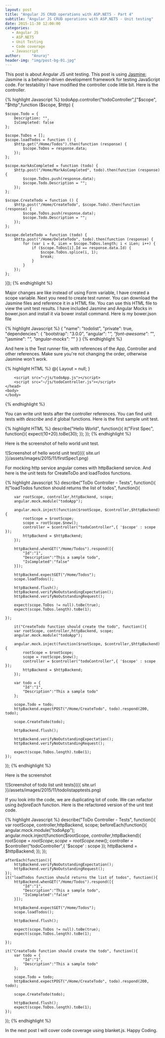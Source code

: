 ```yaml
---
layout: post
title: "Angular JS CRUD operations with ASP.NET5 - Part 4"
subtitle: "Angular JS CRUD operations with ASP.NET5 - Unit testing"
date: 2015-11-30 12:00:00
categories: 
   - Angular JS
   - ASP.NET5
   - Unit Testing
   - Code coverage
   - Javascript
author:     "Anuraj"
header-img: "img/post-bg-01.jpg"
---
```

This post is about Angular JS unit testing. This post is using [Jasmine](http://jasmine.github.io/); Jasmine is a behavior-driven development framework for testing JavaScript code. For testability I have modified the controller code little bit. Here is the controller.

{% highlight Javascript %}
todoApp.controller("todoController",["$scope", "$http",function ($scope, $http) {
	
	$scope.Todo = {
		Description: "",
		IsCompleted: false
	};
	
	$scope.ToDos = [];
	$scope.loadTodos = function () {
		$http.get("/Home/Todos").then(function (response) {
			$scope.ToDos = response.data;
		});
	};
	
	$scope.markAsCompleted = function (todo) {
		$http.post("/Home/MarkAsCompleted", todo).then(function (response) {
			$scope.ToDos.push(response.data);
			$scope.Todo.Description = "";
		});
	};

	$scope.CreateTodo = function () {
		$http.post("/Home/CreateTodo", $scope.Todo).then(function (response) {
			$scope.ToDos.push(response.data);
			$scope.Todo.Description = "";
		});
	};

	$scope.deleteTodo = function (todo) {
		$http.post("/Home/DeleteTodo", todo).then(function (response) {
			for (var i = 0, iLen = $scope.ToDos.length; i < iLen; i++) {
				if ($scope.ToDos[i].Id == response.data.Id) {
					$scope.ToDos.splice(i, 1);
					break;
				}
			}
		});
	};
}]);
{% endhighlight %}

Major changes are like instead of using Form variable, I have created a scope variable. Next you need to create test runner. You can download the Jasmine files and reference it in a HTML file. You can use this HTML file to view the unit test results. I have included Jasmine and Angular Mocks in bower.json and install it via bower install command. Here is my bower.json file

{% highlight Javascript %}
{
  "name": "todolist",
  "private": true,
  "dependencies": {
    "bootstrap": "3.0.0",
    "angular": "*",
    "font-awesome": "*",
    "jasmine": "*",
    "angular-mocks": "*"
  }
}
{% endhighlight %}

And here is the Test runner file, with references of the App, Controller and other references. Make sure you're not changing the order, otherwise Jasmine won't work.

{% highlight HTML %}
@{
    Layout = null;
}
<html>
    <head>
        <title>Test Runner</title>
        <link rel="stylesheet" type="text/css" href="~/lib/jasmine/lib/jasmine-core/jasmine.css">
        <script type="text/javascript" src="~/lib/jasmine/lib/jasmine-core/jasmine.js"></script>
        <script type="text/javascript" src="~/lib/jasmine/lib/jasmine-core/jasmine-html.js"></script>
        <script type="text/javascript" src="~/lib/jasmine/lib/jasmine-core/boot.js"></script>
        <script src="~/lib/angular/angular.min.js"></script>
        <script type="text/javascript" src="~/lib/angular-mocks/angular-mocks.js"></script>
        
        <script src="~/js/todoApp.js"></script>
        <script src="~/js/todoController.js"></script>
    </head>
    <body>
    </body>
</html>
{% endhighlight %}

You can write unit tests after the controller references. You can find unit tests with *describe* and *it* global functions. Here is the first sample unit test.

{% highlight HTML %}
describe("Hello World", function(){
    it("First Spec", function(){
        expect(10+20).toBe(30);
    }); 
});
{% endhighlight %}

Here is the screenshot of hello world unit test.

![Screenshot of hello world unit test]({{ site.url }}/assets/images/2015/11/firstSpec1.png)

For mocking http service angular comes with httpBackend service. And here is the unit tests for CreateToDo and loadTodos functions.

{% highlight Javascript %}
describe("ToDo Controller - Tests", function(){
    it("loadTodos function should returns the list of todos", function(){
        
        var rootScope, controller,httpBackend, scope;
        angular.mock.module("todoApp");
        
        angular.mock.inject(function($rootScope, $controller,$httpBackend){
            rootScope = $rootScope;
            scope = rootScope.$new();
            controller = $controller("todoController",{ '$scope' : scope });
            httpBackend = $httpBackend;
        });
        
        httpBackend.whenGET("/Home/Todos").respond([{
            "Id":"1",
            "Description":"This a sample todo",
            "IsCompleted":"false"
        }]);
        
        httpBackend.expectGET("/Home/Todos");
        scope.loadTodos();
                            
        httpBackend.flush();
        httpBackend.verifyNoOutstandingExpectation();
        httpBackend.verifyNoOutstandingRequest();
        
        expect(scope.ToDos != null).toBe(true);
        expect(scope.ToDos.length).toBe(1);
        
    }); 
    
        it("CreateTodo function should create the todo", function(){
        var rootScope, controller,httpBackend, scope;
        angular.mock.module("todoApp");
        
        angular.mock.inject(function($rootScope, $controller,$httpBackend){
            rootScope = $rootScope;
            scope = rootScope.$new();
            controller = $controller("todoController",{ '$scope' : scope });
            httpBackend = $httpBackend;
        });
        
        var todo = {
            "Id":"1",
            "Description":"This a sample todo"
        };
        
        scope.Todo = todo;
        httpBackend.expectPOST("/Home/CreateTodo", todo).respond(200, todo);
        
        scope.CreateTodo(todo);                   
                            
        httpBackend.flush();
        
        httpBackend.verifyNoOutstandingExpectation();
        httpBackend.verifyNoOutstandingRequest();
        
        expect(scope.ToDos.length).toBe(1);
    }); 
});
{% endhighlight %}

Here is the screenshot 

![Screenshot of todo list unit tests]({{ site.url }}/assets/images/2015/11/todolistapptests.png)

If you look into the code, we are duplicating lot of code. We can refactor using *beforeEach* function. Here is the refactored version of the unit test code.

{% highlight Javascript %}
describe("ToDo Controller - Tests", function(){
    var rootScope, controller,httpBackend, scope;
    beforeEach(function(){ 
        angular.mock.module("todoApp");
        angular.mock.inject(function($rootScope, $controller,$httpBackend){
            rootScope = $rootScope;
            scope = rootScope.$new();
            controller = $controller("todoController",{ '$scope' : scope });
            httpBackend = $httpBackend;
        });
    });
    
    afterEach(function(){
        httpBackend.verifyNoOutstandingExpectation();
        httpBackend.verifyNoOutstandingRequest();
    });
    it("loadTodos function should returns the list of todos", function(){
        httpBackend.whenGET("/Home/Todos").respond([{
            "Id":"1",
            "Description":"This a sample todo",
            "IsCompleted":"false"
        }]);
        
        httpBackend.expectGET("/Home/Todos");
        scope.loadTodos();
                            
        httpBackend.flush();
        
        expect(scope.ToDos != null).toBe(true);
        expect(scope.ToDos.length).toBe(1);
        
    }); 
    
    it("CreateTodo function should create the todo", function(){
        var todo = {
            "Id":"1",
            "Description":"This a sample todo"
        };
        
        scope.Todo = todo;
        httpBackend.expectPOST("/Home/CreateTodo", todo).respond(200, todo);
        
        scope.CreateTodo(todo);                   
                            
        httpBackend.flush();
        expect(scope.ToDos.length).toBe(1);
    }); 
});
{% endhighlight %}

In the next post I will cover code coverage using blanket.js. Happy Coding.